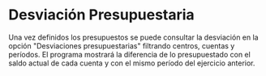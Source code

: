 # Desviación Presupuestaria

Una vez definidos los presupuestos se puede consultar la desviación en la opción "Desviaciones presupuestarias" filtrando centros, cuentas y períodos. El programa mostrará la diferencia de lo presupuestado con el saldo actual de cada cuenta y con el mismo período del ejercicio anterior.

